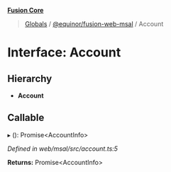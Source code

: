 **[Fusion Core](../README.md)**

> [Globals](../globals.md) / [@equinor/fusion-web-msal](../modules/_equinor_fusion_web_msal.md) / Account

# Interface: Account

## Hierarchy

* **Account**

## Callable

▸ (): Promise\<AccountInfo>

*Defined in web/msal/src/account.ts:5*

**Returns:** Promise\<AccountInfo>
